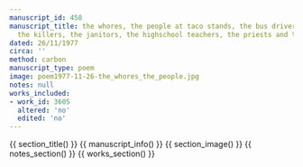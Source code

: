 ```yaml
---
manuscript_id: 458
manuscript_title: the whores, the people at taco stands, the bus drivers, the cops,
  the killers, the janitors, the highschool teachers, the priests and the garbagemen...
dated: 26/11/1977
circa: ''
method: carbon
manuscript_type: poem
image: poem1977-11-26-the_whores_the_people.jpg
notes: null
works_included:
- work_id: 3605
  altered: 'no'
  edited: 'no'
---
```


{{ section_title() }}
{{ manuscript_info() }}
{{ section_image() }}
{{ notes_section() }}
{{ works_section() }}
